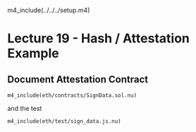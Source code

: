 
m4_include(../../../setup.m4)

Lecture 19 - Hash / Attestation Example
==

## Document Attestation Contract

```
m4_include(eth/contracts/SignData.sol.nu)
```

<div class="pagebreak"></div>

and the test

```
m4_include(eth/test/sign_data.js.nu)
```

